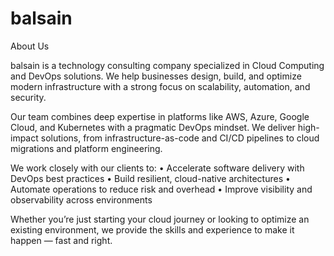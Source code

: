 # balsain

About Us

balsain is a technology consulting company specialized in Cloud Computing and DevOps solutions. We help businesses design, build, and optimize modern infrastructure with a strong focus on scalability, automation, and security.

Our team combines deep expertise in platforms like AWS, Azure, Google Cloud, and Kubernetes with a pragmatic DevOps mindset. We deliver high-impact solutions, from infrastructure-as-code and CI/CD pipelines to cloud migrations and platform engineering.

We work closely with our clients to:
	•	Accelerate software delivery with DevOps best practices
	•	Build resilient, cloud-native architectures
	•	Automate operations to reduce risk and overhead
	•	Improve visibility and observability across environments

Whether you’re just starting your cloud journey or looking to optimize an existing environment, we provide the skills and experience to make it happen — fast and right.
